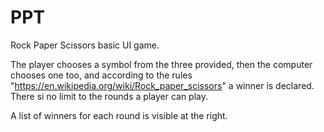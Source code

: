 # PPT
Rock Paper Scissors basic UI game.

The player chooses a symbol from the three provided, then the computer chooses one too, and according to the rules 
"https://en.wikipedia.org/wiki/Rock_paper_scissors" a winner is declared.  There si no limit to the rounds a player can play.

A list of winners for each round is visible at the right.
